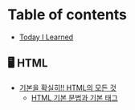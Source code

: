 # Table of contents

* [Today I Learned](README.md)

## 🖥 HTML

* [기본을 확실히!! HTML의 모든 것](html/html/README.md)
  * [HTML 기본 문법과 기본 태그](html/html/html.md)
